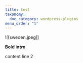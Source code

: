```yaml
---
title: test
taxonomy:
  doc_category: wordpress-plugins
menu_order: "1"
---
```

![[sweden.jpeg]]

**Bold intro**

content
line 2